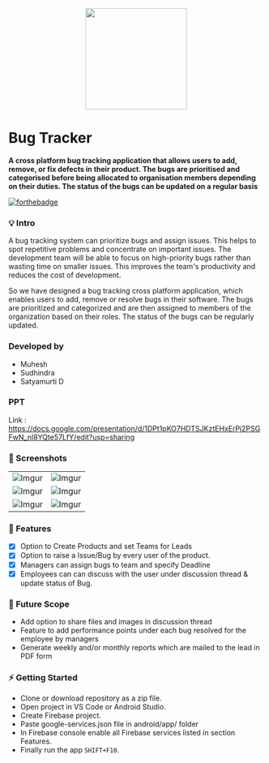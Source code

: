<p align="center">
  <img src="https://i.imgur.com/jl0XlBA.png" width="200"/>
</p>

# Bug Tracker


  **A cross platform bug tracking application that allows users to add, remove, or fix defects in their product. The bugs are prioritised and categorised before being allocated to organisation members depending on their duties. The status of the bugs can be updated on a regular basis** 
  
  
[![forthebadge](https://forthebadge.com/images/badges/built-with-love.svg)]()


### 💡 Intro
A bug tracking system can prioritize bugs and assign issues. This
helps to spot repetitive problems and concentrate on important
issues. The development team will be able to focus on high-priority
 bugs rather than wasting time on smaller issues. This improves the
team's productivity and reduces the cost of development.

So we have designed a bug tracking cross platform application, which
enables users to add, remove or resolve bugs in their software. The
bugs are prioritized and categorized and are then assigned to
members of the organization based on their roles. The status of the
bugs can be regularly updated.

### Developed by 
- Muhesh
- Sudhindra
- Satyamurti D

### PPT
Link : https://docs.google.com/presentation/d/1DPt1pKO7HDTSJKztEHxErPj2PSGFwN_nI8YQte57LfY/edit?usp=sharing


### 📸 Screenshots
|||
:-------------------------:|:-------------------------:
![Imgur](https://i.imgur.com/PyTiifo.png) | ![Imgur](https://i.imgur.com/7e3rasy.png) 
![Imgur](https://i.imgur.com/ZCRzYKn.png) | ![Imgur](https://i.imgur.com/Y9j3HVp.png) 
![Imgur](https://i.imgur.com/xLN18RM.png) | ![Imgur](https://i.imgur.com/iISukgL.png)  



### 📌 Features
- [x] Option to Create Products and set Teams for Leads
- [x] Option to raise a Issue/Bug by every user of the product.
- [x] Managers can assign bugs to team and specify Deadline
- [x] Employees can can discuss with the user under discussion thread & update status  of Bug.

### 🚀 Future Scope
-  Add option to share files and images in discussion thread
-  Feature to add performance points under each bug resolved for the employee by managers
-  Generate weekly and/or monthly reports which are mailed to the lead in PDF form



### ⚡ Getting Started
* Clone or download repository as a zip file.
* Open project in VS Code or Android Studio.
* Create Firebase project.
* Paste google-services.json file in android/app/ folder
* In Firebase console enable all Firebase services listed in section Features.
* Finally run the app `SHIFT+F10`.

